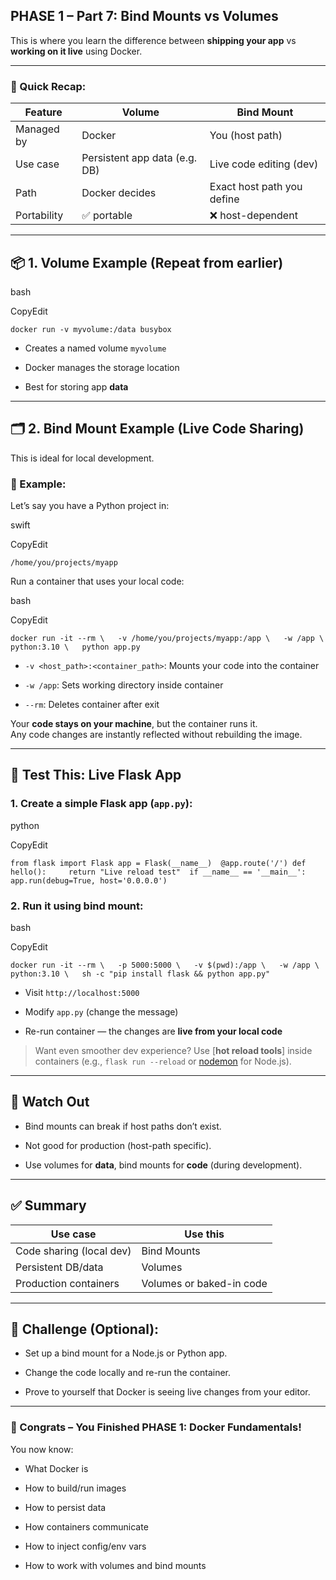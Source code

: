 ## PHASE 1 – Part 7: **Bind Mounts vs Volumes**

This is where you learn the difference between **shipping your app** vs **working on it live** using Docker.

---

### 🔁 Quick Recap:

|Feature|**Volume**|**Bind Mount**|
|---|---|---|
|Managed by|Docker|You (host path)|
|Use case|Persistent app data (e.g. DB)|Live code editing (dev)|
|Path|Docker decides|Exact host path you define|
|Portability|✅ portable|❌ host-dependent|

---

## 📦 1. **Volume Example (Repeat from earlier)**

bash

CopyEdit

`docker run -v myvolume:/data busybox`

- Creates a named volume `myvolume`
    
- Docker manages the storage location
    
- Best for storing app **data**
    

---

## 🗂️ 2. **Bind Mount Example (Live Code Sharing)**

This is ideal for local development.

### 🔧 Example:

Let’s say you have a Python project in:

swift

CopyEdit

`/home/you/projects/myapp`

Run a container that uses your local code:

bash

CopyEdit

`docker run -it --rm \   -v /home/you/projects/myapp:/app \   -w /app \   python:3.10 \   python app.py`

- `-v <host_path>:<container_path>`: Mounts your code into the container
    
- `-w /app`: Sets working directory inside container
    
- `--rm`: Deletes container after exit
    

Your **code stays on your machine**, but the container runs it.  
Any code changes are instantly reflected without rebuilding the image.

---

## 🧪 Test This: Live Flask App

### 1. Create a simple Flask app (`app.py`):

python

CopyEdit

`from flask import Flask app = Flask(__name__)  @app.route('/') def hello():     return "Live reload test"  if __name__ == '__main__':     app.run(debug=True, host='0.0.0.0')`

### 2. Run it using bind mount:

bash

CopyEdit

`docker run -it --rm \   -p 5000:5000 \   -v $(pwd):/app \   -w /app \   python:3.10 \   sh -c "pip install flask && python app.py"`

- Visit `http://localhost:5000`
    
- Modify `app.py` (change the message)
    
- Re-run container — the changes are **live from your local code**
    

> Want even smoother dev experience? Use [**hot reload tools**] inside containers (e.g., `flask run --reload` or [nodemon](https://www.npmjs.com/package/nodemon) for Node.js).

---

## 🚨 Watch Out

- Bind mounts can break if host paths don’t exist.
    
- Not good for production (host-path specific).
    
- Use volumes for **data**, bind mounts for **code** (during development).
    

---

## ✅ Summary

|Use case|Use this|
|---|---|
|Code sharing (local dev)|Bind Mounts|
|Persistent DB/data|Volumes|
|Production containers|Volumes or baked-in code|

---

## 🧪 Challenge (Optional):

- Set up a bind mount for a Node.js or Python app.
    
- Change the code locally and re-run the container.
    
- Prove to yourself that Docker is seeing live changes from your editor.
    

---

### 🎉 Congrats – You Finished **PHASE 1: Docker Fundamentals**!

You now know:

- What Docker is
    
- How to build/run images
    
- How to persist data
    
- How containers communicate
    
- How to inject config/env vars
    
- How to work with volumes and bind mounts